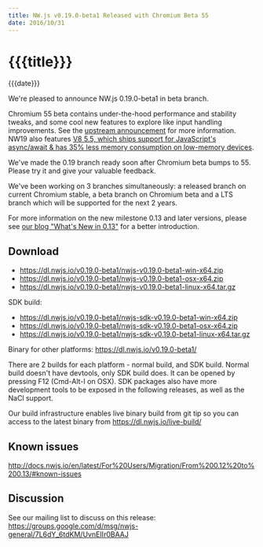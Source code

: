 ```yaml
---
title: NW.js v0.19.0-beta1 Released with Chromium Beta 55
date: 2016/10/31
---
```

# {{{title}}}
{{{date}}}

We're pleased to announce NW.js 0.19.0-beta1 in beta branch.

Chromium 55 beta contains under-the-hood performance and stability tweaks, and some cool new features to explore like input handling improvements. See the [upstream announcement](https://blog.chromium.org/2016/10/chrome-55-beta-input-handling.html) for more information. NW19 also features [V8 5.5, which ships support for JavaScript's async/await & has 35% less memory consumption on low-memory devices](http://v8project.blogspot.com/2016/10/v8-release-55.html).

We've made the 0.19 branch ready soon after Chromium beta bumps to 55. Please try it and give your valuable feedback.

We've been working on 3 branches simultaneously: a released branch on current Chromium stable, a beta branch on Chromium beta and a LTS branch which will be supported for the next 2 years.

For more information on the new milestone 0.13 and later versions, please see [our blog "What's New in 0.13"](/blog/whats-new-in-0.13) for a better introduction.

## Download 

* https://dl.nwjs.io/v0.19.0-beta1/nwjs-v0.19.0-beta1-win-x64.zip 
* https://dl.nwjs.io/v0.19.0-beta1/nwjs-v0.19.0-beta1-osx-x64.zip 
* https://dl.nwjs.io/v0.19.0-beta1/nwjs-v0.19.0-beta1-linux-x64.tar.gz 

SDK build: 
* https://dl.nwjs.io/v0.19.0-beta1/nwjs-sdk-v0.19.0-beta1-win-x64.zip 
* https://dl.nwjs.io/v0.19.0-beta1/nwjs-sdk-v0.19.0-beta1-osx-x64.zip 
* https://dl.nwjs.io/v0.19.0-beta1/nwjs-sdk-v0.19.0-beta1-linux-x64.tar.gz 

Binary for other platforms: https://dl.nwjs.io/v0.19.0-beta1/ 

There are 2 builds for each platform - normal build, and SDK build. Normal build doesn't have devtools, only SDK build does. lt can be opened by pressing F12 (Cmd-Alt-I on OSX). SDK packages also have more development tools to be exposed in the following releases, as well as the NaCl support.

Our build infrastructure enables live binary build from git tip so you can access to the latest binary from https://dl.nwjs.io/live-build/ 

## Known issues 
 
http://docs.nwjs.io/en/latest/For%20Users/Migration/From%200.12%20to%200.13/#known-issues

## Discussion

See our mailing list to discuss on this release: https://groups.google.com/d/msg/nwjs-general/7L6dY_6tdKM/UvnEIIr0BAAJ
